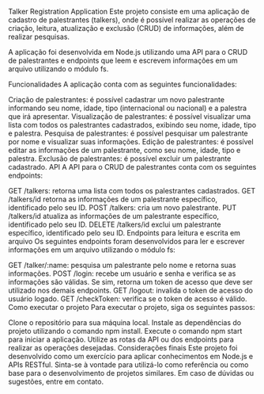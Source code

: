 Talker Registration Application
Este projeto consiste em uma aplicação de cadastro de palestrantes (talkers), onde é possível realizar as operações de criação, leitura, atualização e exclusão (CRUD) de informações, além de realizar pesquisas.

A aplicação foi desenvolvida em Node.js utilizando uma API para o CRUD de palestrantes e endpoints que leem e escrevem informações em um arquivo utilizando o módulo fs.

Funcionalidades
A aplicação conta com as seguintes funcionalidades:

Criação de palestrantes: é possível cadastrar um novo palestrante informando seu nome, idade, tipo (internacional ou nacional) e a palestra que irá apresentar.
Visualização de palestrantes: é possível visualizar uma lista com todos os palestrantes cadastrados, exibindo seu nome, idade, tipo e palestra.
Pesquisa de palestrantes: é possível pesquisar um palestrante por nome e visualizar suas informações.
Edição de palestrantes: é possível editar as informações de um palestrante, como seu nome, idade, tipo e palestra.
Exclusão de palestrantes: é possível excluir um palestrante cadastrado.
API
A API para o CRUD de palestrantes conta com os seguintes endpoints:

GET /talkers: retorna uma lista com todos os palestrantes cadastrados.
GET /talkers/id retorna as informações de um palestrante específico, identificado pelo seu ID.
POST /talkers: cria um novo palestrante.
PUT /talkers/id atualiza as informações de um palestrante específico, identificado pelo seu ID.
DELETE /talkers/id exclui um palestrante específico, identificado pelo seu ID.
Endpoints para leitura e escrita em arquivo
Os seguintes endpoints foram desenvolvidos para ler e escrever informações em um arquivo utilizando o módulo fs:

GET /talker/:name: pesquisa um palestrante pelo nome e retorna suas informações.
POST /login: recebe um usuário e senha e verifica se as informações são válidas. Se sim, retorna um token de acesso que deve ser utilizado nos demais endpoints.
GET /logout: invalida o token de acesso do usuário logado.
GET /checkToken: verifica se o token de acesso é válido.
Como executar o projeto
Para executar o projeto, siga os seguintes passos:

Clone o repositório para sua máquina local.
Instale as dependências do projeto utilizando o comando npm install.
Execute o comando npm start para iniciar a aplicação.
Utilize as rotas da API ou dos endpoints para realizar as operações desejadas.
Considerações finais
Este projeto foi desenvolvido como um exercício para aplicar conhecimentos em Node.js e APIs RESTful. Sinta-se à vontade para utilizá-lo como referência ou como base para o desenvolvimento de projetos similares. Em caso de dúvidas ou sugestões, entre em contato.
